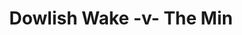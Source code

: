 ---
year: "1992"
serialNumber: "0150" 
game: "Dowlish Wake"
title: "Dowlish Wake -v- The Min"
gameLocation: "Dowlish Wake"
gameDate: "/1992"
result: ""
resultType: ""
type: "game"
---